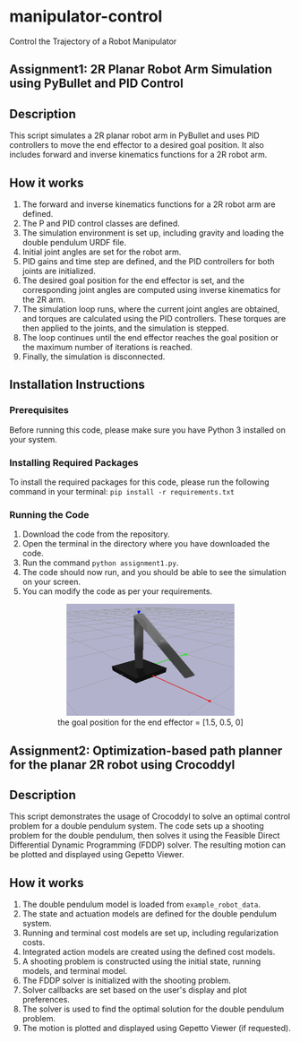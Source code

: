 # manipulator-control
Control the Trajectory of a Robot Manipulator

## Assignment1: 2R Planar Robot Arm Simulation using PyBullet and PID Control

## Description
This script simulates a 2R planar robot arm in PyBullet and uses PID controllers to move the end effector to a desired goal position. It also includes forward and inverse kinematics functions for a 2R robot arm.

## How it works
1. The forward and inverse kinematics functions for a 2R robot arm are defined.
2. The P and PID control classes are defined.
3. The simulation environment is set up, including gravity and loading the double pendulum URDF file.
4. Initial joint angles are set for the robot arm.
5. PID gains and time step are defined, and the PID controllers for both joints are initialized.
6. The desired goal position for the end effector is set, and the corresponding joint angles are computed using inverse kinematics for the 2R arm.
7. The simulation loop runs, where the current joint angles are obtained, and torques are calculated using the PID controllers. These torques are then applied to the joints, and the simulation is stepped.
8. The loop continues until the end effector reaches the goal position or the maximum number of iterations is reached.
9. Finally, the simulation is disconnected.

## Installation Instructions
### Prerequisites

Before running this code, please make sure you have Python 3 installed on your system.

### Installing Required Packages

To install the required packages for this code, please run the following command in your terminal:
`pip install -r requirements.txt`

### Running the Code

1. Download the code from the repository.
2. Open the terminal in the directory where you have downloaded the code.
3. Run the command `python assignment1.py`.
4. The code should now run, and you should be able to see the simulation on your screen.
5. You can modify the code as per your requirements.

<p align="center">
  <img src="picture.png" alt="Alt Text" width="300" height="200">
  <br>
  the goal position for the end effector = [1.5, 0.5, 0]
</p>


## Assignment2: Optimization-based path planner for the planar 2R robot using Crocoddyl

## Description
This script demonstrates the usage of Crocoddyl to solve an optimal control problem for a double pendulum system. The code sets up a shooting problem for the double pendulum, then solves it using the Feasible Direct Differential Dynamic Programming (FDDP) solver. The resulting motion can be plotted and displayed using Gepetto Viewer.

## How it works
1. The double pendulum model is loaded from `example_robot_data`.
2. The state and actuation models are defined for the double pendulum system.
3. Running and terminal cost models are set up, including regularization costs.
4. Integrated action models are created using the defined cost models.
5. A shooting problem is constructed using the initial state, running models, and terminal model.
6. The FDDP solver is initialized with the shooting problem.
7. Solver callbacks are set based on the user's display and plot preferences.
8. The solver is used to find the optimal solution for the double pendulum problem.
9. The motion is plotted and displayed using Gepetto Viewer (if requested).
